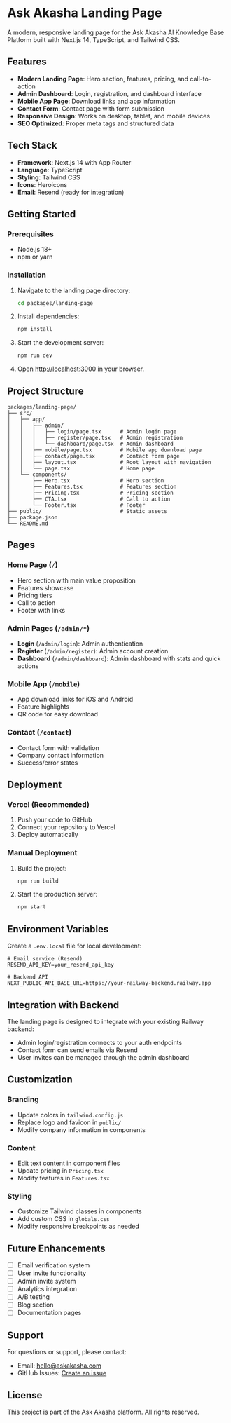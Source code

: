 # Ask Akasha Landing Page

A modern, responsive landing page for the Ask Akasha AI Knowledge Base Platform built with Next.js 14, TypeScript, and Tailwind CSS.

## Features

- **Modern Landing Page**: Hero section, features, pricing, and call-to-action
- **Admin Dashboard**: Login, registration, and dashboard interface
- **Mobile App Page**: Download links and app information
- **Contact Form**: Contact page with form submission
- **Responsive Design**: Works on desktop, tablet, and mobile devices
- **SEO Optimized**: Proper meta tags and structured data

## Tech Stack

- **Framework**: Next.js 14 with App Router
- **Language**: TypeScript
- **Styling**: Tailwind CSS
- **Icons**: Heroicons
- **Email**: Resend (ready for integration)

## Getting Started

### Prerequisites

- Node.js 18+ 
- npm or yarn

### Installation

1. Navigate to the landing page directory:
   ```bash
   cd packages/landing-page
   ```

2. Install dependencies:
   ```bash
   npm install
   ```

3. Start the development server:
   ```bash
   npm run dev
   ```

4. Open [http://localhost:3000](http://localhost:3000) in your browser.

## Project Structure

```
packages/landing-page/
├── src/
│   ├── app/
│   │   ├── admin/
│   │   │   ├── login/page.tsx      # Admin login page
│   │   │   ├── register/page.tsx   # Admin registration
│   │   │   └── dashboard/page.tsx  # Admin dashboard
│   │   ├── mobile/page.tsx         # Mobile app download page
│   │   ├── contact/page.tsx        # Contact form page
│   │   ├── layout.tsx              # Root layout with navigation
│   │   └── page.tsx                # Home page
│   └── components/
│       ├── Hero.tsx                # Hero section
│       ├── Features.tsx            # Features section
│       ├── Pricing.tsx             # Pricing section
│       ├── CTA.tsx                 # Call to action
│       └── Footer.tsx              # Footer
├── public/                         # Static assets
├── package.json
└── README.md
```

## Pages

### Home Page (`/`)
- Hero section with main value proposition
- Features showcase
- Pricing tiers
- Call to action
- Footer with links

### Admin Pages (`/admin/*`)
- **Login** (`/admin/login`): Admin authentication
- **Register** (`/admin/register`): Admin account creation
- **Dashboard** (`/admin/dashboard`): Admin dashboard with stats and quick actions

### Mobile App (`/mobile`)
- App download links for iOS and Android
- Feature highlights
- QR code for easy download

### Contact (`/contact`)
- Contact form with validation
- Company contact information
- Success/error states

## Deployment

### Vercel (Recommended)

1. Push your code to GitHub
2. Connect your repository to Vercel
3. Deploy automatically

### Manual Deployment

1. Build the project:
   ```bash
   npm run build
   ```

2. Start the production server:
   ```bash
   npm start
   ```

## Environment Variables

Create a `.env.local` file for local development:

```env
# Email service (Resend)
RESEND_API_KEY=your_resend_api_key

# Backend API
NEXT_PUBLIC_API_BASE_URL=https://your-railway-backend.railway.app
```

## Integration with Backend

The landing page is designed to integrate with your existing Railway backend:

- Admin login/registration connects to your auth endpoints
- Contact form can send emails via Resend
- User invites can be managed through the admin dashboard

## Customization

### Branding
- Update colors in `tailwind.config.js`
- Replace logo and favicon in `public/`
- Modify company information in components

### Content
- Edit text content in component files
- Update pricing in `Pricing.tsx`
- Modify features in `Features.tsx`

### Styling
- Customize Tailwind classes in components
- Add custom CSS in `globals.css`
- Modify responsive breakpoints as needed

## Future Enhancements

- [ ] Email verification system
- [ ] User invite functionality
- [ ] Admin invite system
- [ ] Analytics integration
- [ ] A/B testing
- [ ] Blog section
- [ ] Documentation pages

## Support

For questions or support, please contact:
- Email: hello@askakasha.com
- GitHub Issues: [Create an issue](../../issues)

## License

This project is part of the Ask Akasha platform. All rights reserved.